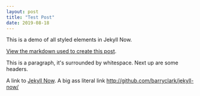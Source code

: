 ```yaml
---
layout: post
title: "Test Post"
date: 2019-08-18
---
```

This is a demo of all styled elements in Jekyll Now.

[View the markdown used to create this post](https://raw.githubusercontent.com/barryclark/www.jekyllnow.com/gh-pages/_posts/2014-6-19-Markdown-Style-Guide.md).

This is a paragraph, it's surrounded by whitespace. Next up are some headers.

A link to [Jekyll Now](http://github.com/barryclark/jekyll-now/). A big ass literal link <http://github.com/barryclark/jekyll-now/>

